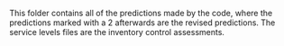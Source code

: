
This folder contains all of the predictions made by the code, where the predictions marked with a 2 afterwards are the revised predictions. 
The service levels files are the inventory control assessments. 
